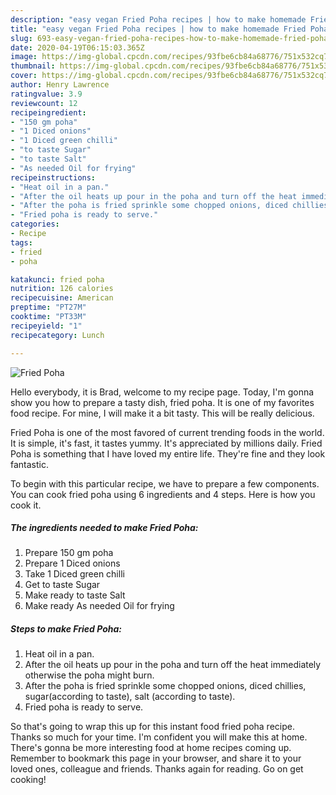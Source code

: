 ```yaml
---
description: "easy vegan Fried Poha recipes | how to make homemade Fried Poha"
title: "easy vegan Fried Poha recipes | how to make homemade Fried Poha"
slug: 693-easy-vegan-fried-poha-recipes-how-to-make-homemade-fried-poha
date: 2020-04-19T06:15:03.365Z
image: https://img-global.cpcdn.com/recipes/93fbe6cb84a68776/751x532cq70/fried-poha-recipe-main-photo.jpg
thumbnail: https://img-global.cpcdn.com/recipes/93fbe6cb84a68776/751x532cq70/fried-poha-recipe-main-photo.jpg
cover: https://img-global.cpcdn.com/recipes/93fbe6cb84a68776/751x532cq70/fried-poha-recipe-main-photo.jpg
author: Henry Lawrence
ratingvalue: 3.9
reviewcount: 12
recipeingredient:
- "150 gm poha"
- "1 Diced onions"
- "1 Diced green chilli"
- "to taste Sugar"
- "to taste Salt"
- "As needed Oil for frying"
recipeinstructions:
- "Heat oil in a pan."
- "After the oil heats up pour in the poha and turn off the heat immediately otherwise the poha might burn."
- "After the poha is fried sprinkle some chopped onions, diced chillies, sugar(according to taste), salt (according to taste)."
- "Fried poha is ready to serve."
categories:
- Recipe
tags:
- fried
- poha

katakunci: fried poha 
nutrition: 126 calories
recipecuisine: American
preptime: "PT27M"
cooktime: "PT33M"
recipeyield: "1"
recipecategory: Lunch

---
```



![Fried Poha](https://img-global.cpcdn.com/recipes/93fbe6cb84a68776/751x532cq70/fried-poha-recipe-main-photo.jpg)

Hello everybody, it is Brad, welcome to my recipe page. Today, I'm gonna show you how to prepare a tasty dish, fried poha. It is one of my favorites food recipe. For mine, I will make it a bit tasty. This will be really delicious.



Fried Poha is one of the most favored of current trending foods in the world. It is simple, it's fast, it tastes yummy. It's appreciated by millions daily. Fried Poha is something that I have loved my entire life. They're fine and they look fantastic.


To begin with this particular recipe, we have to prepare a few components. You can cook fried poha using 6 ingredients and 4 steps. Here is how you cook it.

<!--inarticleads1-->

##### The ingredients needed to make Fried Poha:

1. Prepare 150 gm poha
1. Prepare 1 Diced onions
1. Take 1 Diced green chilli
1. Get to taste Sugar
1. Make ready to taste Salt
1. Make ready As needed Oil for frying




<!--inarticleads2-->

##### Steps to make Fried Poha:

1. Heat oil in a pan.
1. After the oil heats up pour in the poha and turn off the heat immediately otherwise the poha might burn.
1. After the poha is fried sprinkle some chopped onions, diced chillies, sugar(according to taste), salt (according to taste).
1. Fried poha is ready to serve.




So that's going to wrap this up for this instant food fried poha recipe. Thanks so much for your time. I'm confident you will make this at home. There's gonna be more interesting food at home recipes coming up. Remember to bookmark this page in your browser, and share it to your loved ones, colleague and friends. Thanks again for reading. Go on get cooking!
